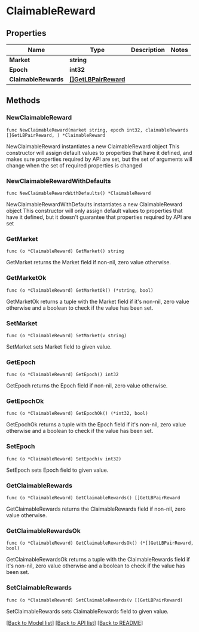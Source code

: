 # ClaimableReward

## Properties

Name | Type | Description | Notes
------------ | ------------- | ------------- | -------------
**Market** | **string** |  | 
**Epoch** | **int32** |  | 
**ClaimableRewards** | [**[]GetLBPairReward**](GetLBPairReward.md) |  | 

## Methods

### NewClaimableReward

`func NewClaimableReward(market string, epoch int32, claimableRewards []GetLBPairReward, ) *ClaimableReward`

NewClaimableReward instantiates a new ClaimableReward object
This constructor will assign default values to properties that have it defined,
and makes sure properties required by API are set, but the set of arguments
will change when the set of required properties is changed

### NewClaimableRewardWithDefaults

`func NewClaimableRewardWithDefaults() *ClaimableReward`

NewClaimableRewardWithDefaults instantiates a new ClaimableReward object
This constructor will only assign default values to properties that have it defined,
but it doesn't guarantee that properties required by API are set

### GetMarket

`func (o *ClaimableReward) GetMarket() string`

GetMarket returns the Market field if non-nil, zero value otherwise.

### GetMarketOk

`func (o *ClaimableReward) GetMarketOk() (*string, bool)`

GetMarketOk returns a tuple with the Market field if it's non-nil, zero value otherwise
and a boolean to check if the value has been set.

### SetMarket

`func (o *ClaimableReward) SetMarket(v string)`

SetMarket sets Market field to given value.


### GetEpoch

`func (o *ClaimableReward) GetEpoch() int32`

GetEpoch returns the Epoch field if non-nil, zero value otherwise.

### GetEpochOk

`func (o *ClaimableReward) GetEpochOk() (*int32, bool)`

GetEpochOk returns a tuple with the Epoch field if it's non-nil, zero value otherwise
and a boolean to check if the value has been set.

### SetEpoch

`func (o *ClaimableReward) SetEpoch(v int32)`

SetEpoch sets Epoch field to given value.


### GetClaimableRewards

`func (o *ClaimableReward) GetClaimableRewards() []GetLBPairReward`

GetClaimableRewards returns the ClaimableRewards field if non-nil, zero value otherwise.

### GetClaimableRewardsOk

`func (o *ClaimableReward) GetClaimableRewardsOk() (*[]GetLBPairReward, bool)`

GetClaimableRewardsOk returns a tuple with the ClaimableRewards field if it's non-nil, zero value otherwise
and a boolean to check if the value has been set.

### SetClaimableRewards

`func (o *ClaimableReward) SetClaimableRewards(v []GetLBPairReward)`

SetClaimableRewards sets ClaimableRewards field to given value.



[[Back to Model list]](../README.md#documentation-for-models) [[Back to API list]](../README.md#documentation-for-api-endpoints) [[Back to README]](../README.md)


